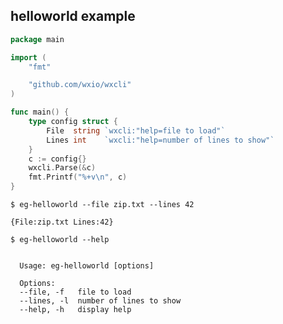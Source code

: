 ## helloworld example

<!--tmpl,code=go:cat main.go -->
``` go 
package main

import (
	"fmt"

	"github.com/wxio/wxcli"
)

func main() {
	type config struct {
		File  string `wxcli:"help=file to load"`
		Lines int    `wxcli:"help=number of lines to show"`
	}
	c := config{}
	wxcli.Parse(&c)
	fmt.Printf("%+v\n", c)
}
```
<!--/tmpl-->

```
$ eg-helloworld --file zip.txt --lines 42
```

<!--tmpl,code=plain:go run main.go --file zip.txt --lines 42 -->
``` plain 
{File:zip.txt Lines:42}
```
<!--/tmpl-->

```
$ eg-helloworld --help
```

<!--tmpl,code=plain:go build -o eg-helloworld && ./eg-helloworld --help ; rm eg-helloworld -->
``` plain 

  Usage: eg-helloworld [options]

  Options:
  --file, -f   file to load
  --lines, -l  number of lines to show
  --help, -h   display help

```
<!--/tmpl-->
